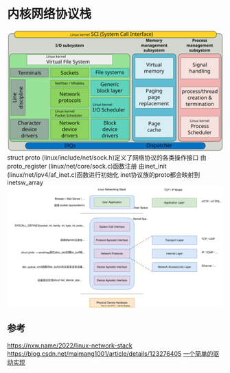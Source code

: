 # 内核网络协议栈
![linux kernel](../pic/Simplified_Structure_of_the_Linux_Kernel.svg)
struct proto (linux/include/net/sock.h)定义了网络协议的各类操作接口
由proto_register (linux/net/core/sock.c)函数注册
由inet_init (linux/net/ipv4/af_inet.c)函数进行初始化
inet协议族的proto都会映射到inetsw_array
![linux networking stack](../pic/linux_net_stack.svg)


## 参考
https://nxw.name/2022/linux-network-stack
https://blog.csdn.net/maimang1001/article/details/123276405
[一个简单的驱动实现](https://zhou-yuxin.github.io/articles/2017/%E7%AC%AC%E4%B8%80%E4%B8%AALinux%E7%BD%91%E7%BB%9C%E8%AE%BE%E5%A4%87%E9%A9%B1%E5%8A%A8%E2%80%94%E2%80%94%E6%9C%80%E7%AE%80%E8%99%9A%E6%8B%9F%E7%BD%91%E5%8D%A1virnet/index.html)